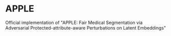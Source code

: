 # APPLE
Official implementation of "APPLE: Fair Medical Segmentation via Adversarial Protected-attribute-aware Perturbations on Latent Embeddings"
